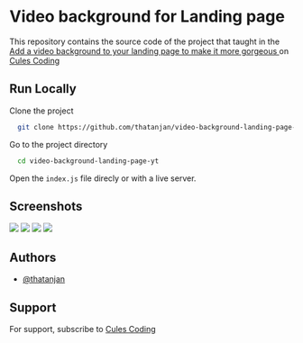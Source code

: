 # Video background for Landing page

This repository contains the source code of the project that taught in the [Add a video background to your landing page to make it more gorgeous ]() on [Cules Coding](https://www.youtube.com/channel/UCBaGowNYTUsm3IDaHbLRMYw?sub_confirmation=1)

## Run Locally

Clone the project

```bash
  git clone https://github.com/thatanjan/video-background-landing-page-yt.git
```

Go to the project directory

```bash
  cd video-background-landing-page-yt
```

Open the `index.js` file direcly or with a live server.

## Screenshots

![](https://raw.githubusercontent.com/thatanjan/video-background-landing-page-yt/main/screenshots/1.png)
![](https://raw.githubusercontent.com/thatanjan/video-background-landing-page-yt/main/screenshots/2.png)
![](https://raw.githubusercontent.com/thatanjan/video-background-landing-page-yt/main/screenshots/3.png)
![](https://raw.githubusercontent.com/thatanjan/video-background-landing-page-yt/main/screenshots/4.png)

## Authors

- [@thatanjan](https://www.github.com/thatanjan)

## Support

For support, subscribe to [Cules Coding](https://www.youtube.com/channel/UCBaGowNYTUsm3IDaHbLRMYw?sub_confirmation=1)
